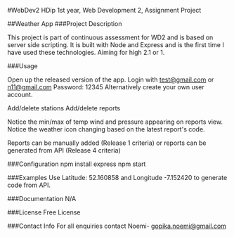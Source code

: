 #WebDev2
HDip 1st year, Web Development 2, Assignment Project

##Weather App
###Project Description

This project is part of continuous assessment for WD2 and is based on server side scripting. It is built with Node and Express and is the first time I have used these technologies. Aiming for high 2.1 or 1.

###Usage

Open up the released version of the app. Login with test@gmail.com or n11@gmail.com Password: 12345 Alternatively create your own user account.

Add/delete stations Add/delete reports

Notice the min/max of temp wind and pressure appearing on reports view. Notice the weather icon changing based on the latest report's code.

Reports can be manually added (Release 1 criteria) or reports can be generated from API (Release 4 criteria)

###Configuration
npm install express 
npm start

###Examples
Use Latitude: 52.160858 and Longitude -7.152420 to generate code from API.

###Documentation
N/A

###License
Free License

###Contact Info
For all enquiries contact Noemi- gopika.noemi@gmail.com
